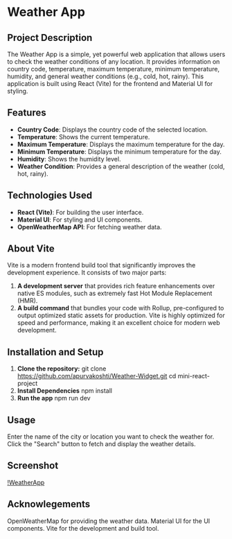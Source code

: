 # Weather App

## Project Description
The Weather App is a simple, yet powerful web application that allows users to check the weather conditions of any location. It provides information on country code, temperature, maximum temperature, minimum temperature, humidity, and general weather conditions (e.g., cold, hot, rainy). This application is built using React (Vite) for the frontend and Material UI for styling.

## Features
- **Country Code**: Displays the country code of the selected location.
- **Temperature**: Shows the current temperature.
- **Maximum Temperature**: Displays the maximum temperature for the day.
- **Minimum Temperature**: Displays the minimum temperature for the day.
- **Humidity**: Shows the humidity level.
- **Weather Condition**: Provides a general description of the weather (cold, hot, rainy).

## Technologies Used
- **React (Vite)**: For building the user interface.
- **Material UI**: For styling and UI components.
- **OpenWeatherMap API**: For fetching weather data.

## About Vite
Vite is a modern frontend build tool that significantly improves the development experience. It consists of two major parts:
1. **A development server** that provides rich feature enhancements over native ES modules, such as extremely fast Hot Module Replacement (HMR).
2. **A build command** that bundles your code with Rollup, pre-configured to output optimized static assets for production.
Vite is highly optimized for speed and performance, making it an excellent choice for modern web development.


## Installation and Setup
1. **Clone the repository:**
   git clone https://github.com/apurvakoshti/Weather-Widget.git
   cd  mini-react-project
2. **Install Dependencies**
   npm install
3. **Run the app**
   npm run dev

## Usage
Enter the name of the city or location you want to check the weather for.
Click the "Search" button to fetch and display the weather details.

## Screenshot

[!WeatherApp](weather.png)


## Acknowlegements
OpenWeatherMap for providing the weather data.
Material UI for the UI components.
Vite for the development and build tool.
   
